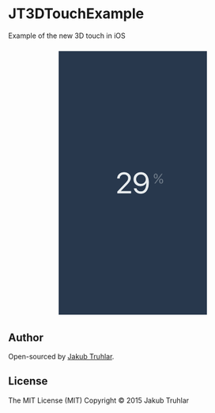 # JT3DTouchExample

Example of the new 3D touch in iOS

<h3 align="center">
  <img src="https://raw.githubusercontent.com/kubatru/JT3DTouchExample/master/Screens/img.png" alt="Example" width="300"/>
</h3>

## Author
Open-sourced by [Jakub Truhlar](http://kubatruhlar.cz).
    
## License
The MIT License (MIT)
Copyright © 2015 Jakub Truhlar
